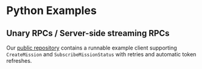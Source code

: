 # Python Examples

## Unary RPCs / Server-side streaming RPCs

Our [public repository](https://github.com/bearrobotics-public/cloud/tree/main) contains a runnable example client supporting `CreateMission` and `SubscribeMissionStatus` with retries and automatic token refreshes.